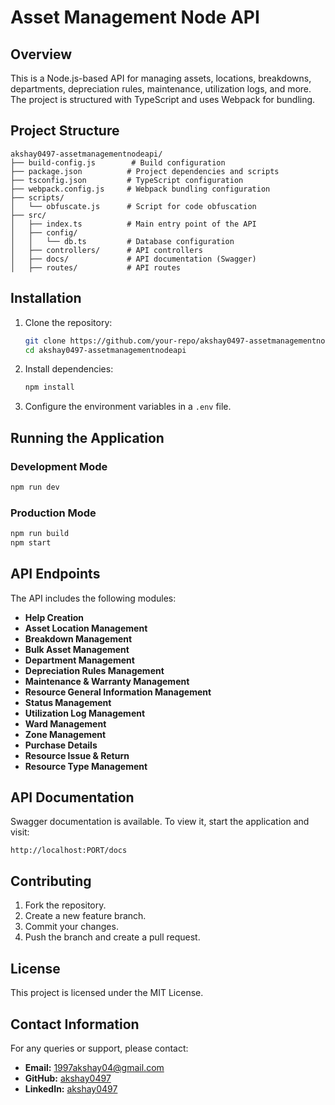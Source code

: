 # Asset Management Node API

## Overview
This is a Node.js-based API for managing assets, locations, breakdowns, departments, depreciation rules, maintenance, utilization logs, and more. The project is structured with TypeScript and uses Webpack for bundling.

## Project Structure
```
akshay0497-assetmanagementnodeapi/
├── build-config.js        # Build configuration
├── package.json          # Project dependencies and scripts
├── tsconfig.json         # TypeScript configuration
├── webpack.config.js     # Webpack bundling configuration
├── scripts/
│   └── obfuscate.js      # Script for code obfuscation
├── src/
│   ├── index.ts          # Main entry point of the API
│   ├── config/
│   │   └── db.ts         # Database configuration
│   ├── controllers/      # API controllers
│   ├── docs/             # API documentation (Swagger)
│   ├── routes/           # API routes
```

## Installation
1. Clone the repository:
   ```sh
   git clone https://github.com/your-repo/akshay0497-assetmanagementnodeapi.git
   cd akshay0497-assetmanagementnodeapi
   ```
2. Install dependencies:
   ```sh
   npm install
   ```
3. Configure the environment variables in a `.env` file.

## Running the Application
### Development Mode
```sh
npm run dev
```
### Production Mode
```sh
npm run build
npm start
```

## API Endpoints
The API includes the following modules:
- **Help Creation**
- **Asset Location Management**
- **Breakdown Management**
- **Bulk Asset Management**
- **Department Management**
- **Depreciation Rules Management**
- **Maintenance & Warranty Management**
- **Resource General Information Management**
- **Status Management**
- **Utilization Log Management**
- **Ward Management**
- **Zone Management**
- **Purchase Details**
- **Resource Issue & Return**
- **Resource Type Management**

## API Documentation
Swagger documentation is available. To view it, start the application and visit:
```
http://localhost:PORT/docs
```

## Contributing
1. Fork the repository.
2. Create a new feature branch.
3. Commit your changes.
4. Push the branch and create a pull request.

## License
This project is licensed under the MIT License.

## Contact Information
For any queries or support, please contact:
- **Email:** 1997akshay04@gmail.com
- **GitHub:** [akshay0497](https://github.com/akshay0497)
- **LinkedIn:** [akshay0497](https://www.linkedin.com/in/akshay0497)

